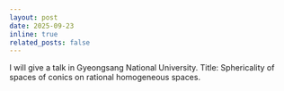```yaml
---
layout: post
date: 2025-09-23
inline: true
related_posts: false
---
```


I will give a talk in Gyeongsang National University. Title: Sphericality of spaces of conics on rational homogeneous spaces.
